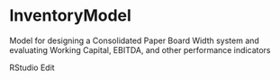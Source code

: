 # InventoryModel
Model for designing a Consolidated Paper Board Width system and evaluating Working Capital, EBITDA, and other performance indicators

RStudio Edit

